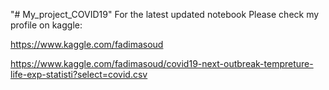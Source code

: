 "# My_project_COVID19" 
For the latest updated notebook Please check my profile on kaggle:

  https://www.kaggle.com/fadimasoud
  
  https://www.kaggle.com/fadimasoud/covid19-next-outbreak-tempreture-life-exp-statisti?select=covid.csv
